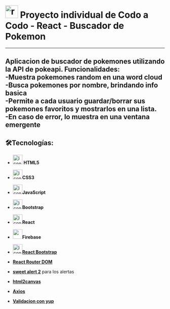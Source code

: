 # <img src="https://img.icons8.com/bubbles/40/null/react.png" alt="react" widht="40" height="40" /> Proyecto individual de Codo a Codo - React - Buscador de Pokemon

---  
 

Aplicacion de buscador de pokemones utilizando la API de pokeapi. Funcionalidades:   
-Muestra pokemones random en una word cloud  
-Busca pokemones por nombre, brindando info basica    
-Permite a cada usuario guardar/borrar sus pokemones favoritos y mostrarlos en una lista.  
-En caso de error, lo muestra en una ventana emergente  
---  

## 🛠️Tecnologías:

- <img src="https://img.icons8.com/color/30/null/html-5--v1.png" alt="icono de HTML5" widht="30" height="30" /> **HTML5**

- <img src="https://img.icons8.com/color/30/null/css3.png" alt="icono de CSS3" widht="30" height="30" />**CSS3**

- <img src="https://img.icons8.com/color/30/null/javascript--v1.png" alt="icono de JavaScript" widht="30" height="30" />**JavaScript**

- <img src="https://img.icons8.com/color/30/null/bootstrap.png" alt="icono de Bootstrap" widht="30" height="30" />**Bootstrap**

- <img src="https://img.icons8.com/plasticine/30/null/react.png" alt="icono de React" widht="30" height="30" />**React**
  
- <img src="https://img.icons8.com/color/30/null/firebase.png" widht="30" height="30" />**Firebase**  
  
- [<img src="https://img.icons8.com/color/30/null/bootstrap.png" alt="icono de Bootstrap" widht="30" height="30" />**React Bootstrap**](https://react-bootstrap.github.io/)  

- [**React Router DOM**](https://reactrouter.com/en/main)  

- [**sweet alert 2**](https://sweetalert2.github.io/) para los alertas  

- [**html2canvas**](https://html2canvas.hertzen.com/)  

- [**Axios**](https://axios-http.com/)  
  
- [**Validacion con yup**]((https://www.npmjs.com/package/yup)https://www.npmjs.com/package/yup)
